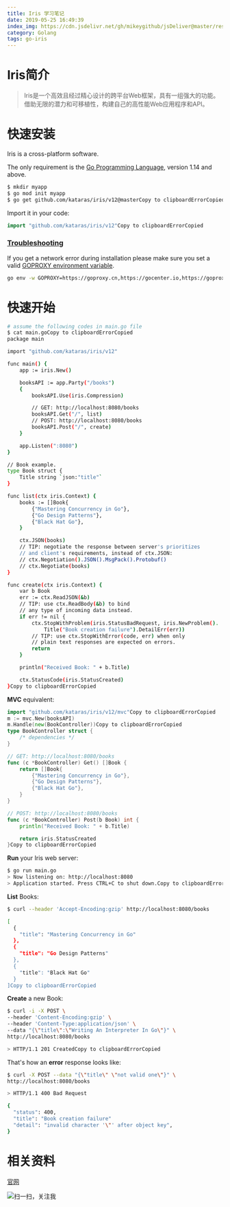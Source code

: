 ```yaml
---
title: Iris 学习笔记
date: 2019-05-25 16:49:39
index_img: https://cdn.jsdelivr.net/gh/mikeygithub/jsDeliver@master/resource/img/go-iris.png
category: Golang
tags: go-iris
---
```


# Iris简介
>Iris是一个高效且经过精心设计的跨平台Web框架，具有一组强大的功能。借助无限的潜力和可移植性，构建自己的高性能Web应用程序和API。

# 快速安装
Iris is a cross-platform software.

The only requirement is the [Go Programming Language](https://golang.org/dl/), version 1.14 and above.

```bash
$ mkdir myapp
$ go mod init myapp
$ go get github.com/kataras/iris/v12@masterCopy to clipboardErrorCopied
```

Import it in your code:

```go
import "github.com/kataras/iris/v12"Copy to clipboardErrorCopied
```

### [Troubleshooting](https://www.iris-go.com/docs/#/?id=troubleshooting)

If you get a network error during installation please make sure you set a valid [GOPROXY environment variable](https://github.com/golang/go/wiki/Modules#are-there-always-on-module-repositories-and-enterprise-proxies).

```sh
go env -w GOPROXY=https://goproxy.cn,https://gocenter.io,https://goproxy.io,directCopy to clipboardErrorCopied
```

# 快速开始

```sh
# assume the following codes in main.go file
$ cat main.goCopy to clipboardErrorCopied
package main

import "github.com/kataras/iris/v12"

func main() {
    app := iris.New()

    booksAPI := app.Party("/books")
    {
        booksAPI.Use(iris.Compression)

        // GET: http://localhost:8080/books
        booksAPI.Get("/", list)
        // POST: http://localhost:8080/books
        booksAPI.Post("/", create)
    }

    app.Listen(":8080")
}

// Book example.
type Book struct {
    Title string `json:"title"`
}

func list(ctx iris.Context) {
    books := []Book{
        {"Mastering Concurrency in Go"},
        {"Go Design Patterns"},
        {"Black Hat Go"},
    }

    ctx.JSON(books)
    // TIP: negotiate the response between server's prioritizes
    // and client's requirements, instead of ctx.JSON:
    // ctx.Negotiation().JSON().MsgPack().Protobuf()
    // ctx.Negotiate(books)
}

func create(ctx iris.Context) {
    var b Book
    err := ctx.ReadJSON(&b)
    // TIP: use ctx.ReadBody(&b) to bind
    // any type of incoming data instead.
    if err != nil {
        ctx.StopWithProblem(iris.StatusBadRequest, iris.NewProblem().
            Title("Book creation failure").DetailErr(err))
        // TIP: use ctx.StopWithError(code, err) when only
        // plain text responses are expected on errors.
        return
    }

    println("Received Book: " + b.Title)

    ctx.StatusCode(iris.StatusCreated)
}Copy to clipboardErrorCopied
```

**MVC** equivalent:

```go
import "github.com/kataras/iris/v12/mvc"Copy to clipboardErrorCopied
m := mvc.New(booksAPI)
m.Handle(new(BookController))Copy to clipboardErrorCopied
type BookController struct {
    /* dependencies */
}

// GET: http://localhost:8080/books
func (c *BookController) Get() []Book {
    return []Book{
        {"Mastering Concurrency in Go"},
        {"Go Design Patterns"},
        {"Black Hat Go"},
    }
}

// POST: http://localhost:8080/books
func (c *BookController) Post(b Book) int {
    println("Received Book: " + b.Title)

    return iris.StatusCreated
}Copy to clipboardErrorCopied
```

**Run** your Iris web server:

```sh
$ go run main.go
> Now listening on: http://localhost:8080
> Application started. Press CTRL+C to shut down.Copy to clipboardErrorCopied
```

**List** Books:

```sh
$ curl --header 'Accept-Encoding:gzip' http://localhost:8080/books

[
  {
    "title": "Mastering Concurrency in Go"
  },
  {
    "title": "Go Design Patterns"
  },
  {
    "title": "Black Hat Go"
  }
]Copy to clipboardErrorCopied
```

**Create** a new Book:

```sh
$ curl -i -X POST \
--header 'Content-Encoding:gzip' \
--header 'Content-Type:application/json' \
--data "{\"title\":\"Writing An Interpreter In Go\"}" \
http://localhost:8080/books

> HTTP/1.1 201 CreatedCopy to clipboardErrorCopied
```

That's how an **error** response looks like:

```sh
$ curl -X POST --data "{\"title\" \"not valid one\"}" \
http://localhost:8080/books

> HTTP/1.1 400 Bad Request

{
  "status": 400,
  "title": "Book creation failure"
  "detail": "invalid character '\"' after object key",
}
```




# 相关资料

[官网](https://iris-go.com/)<br/>


![扫一扫，关注我](https://cdn.jsdelivr.net/gh/mikeygithub/jsDeliver@master/resource/img/wechat.jpg)